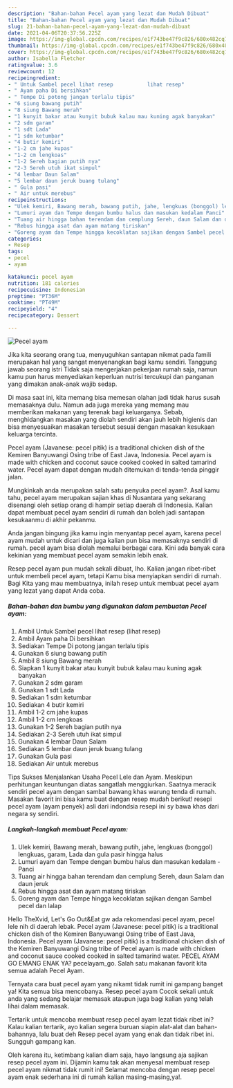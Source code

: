 ```yaml
---
description: "Bahan-bahan Pecel ayam yang lezat dan Mudah Dibuat"
title: "Bahan-bahan Pecel ayam yang lezat dan Mudah Dibuat"
slug: 21-bahan-bahan-pecel-ayam-yang-lezat-dan-mudah-dibuat
date: 2021-04-06T20:37:56.225Z
image: https://img-global.cpcdn.com/recipes/e1f743be47f9c826/680x482cq70/pecel-ayam-foto-resep-utama.jpg
thumbnail: https://img-global.cpcdn.com/recipes/e1f743be47f9c826/680x482cq70/pecel-ayam-foto-resep-utama.jpg
cover: https://img-global.cpcdn.com/recipes/e1f743be47f9c826/680x482cq70/pecel-ayam-foto-resep-utama.jpg
author: Isabella Fletcher
ratingvalue: 3.6
reviewcount: 12
recipeingredient:
- " Untuk Sambel pecel lihat resep           lihat resep"
- " Ayam paha Di bersihkan"
- " Tempe Di potong jangan terlalu tipis"
- "6 siung bawang putih"
- "8 siung Bawang merah"
- "1 kunyit bakar atau kunyit bubuk kalau mau kuning agak banyakan"
- "2 sdm garam"
- "1 sdt Lada"
- "1 sdm ketumbar"
- "4 butir kemiri"
- "1-2 cm jahe kupas"
- "1-2 cm lengkoas"
- "1-2 Sereh bagian putih nya"
- "2-3 Sereh utuh ikat simpul"
- "4 lembar Daun Salam"
- "5 lembar daun jeruk buang tulang"
- " Gula pasi"
- " Air untuk merebus"
recipeinstructions:
- "Ulek kemiri, Bawang merah, bawang putih, jahe, lengkuas (bonggol) lengkuas, garam, Lada dan gula pasir hingga halus"
- "Lumuri ayam dan Tempe dengan bumbu halus dan masukan kedalam Panci"
- "Tuang air hingga bahan terendam dan cemplung Sereh, daun Salam dan daun jeruk"
- "Rebus hingga asat dan ayam matang tiriskan"
- "Goreng ayam dan Tempe hingga kecoklatan sajikan dengan Sambel pecel dan lalap"
categories:
- Resep
tags:
- pecel
- ayam

katakunci: pecel ayam 
nutrition: 181 calories
recipecuisine: Indonesian
preptime: "PT36M"
cooktime: "PT49M"
recipeyield: "4"
recipecategory: Dessert

---
```



![Pecel ayam](https://img-global.cpcdn.com/recipes/e1f743be47f9c826/680x482cq70/pecel-ayam-foto-resep-utama.jpg)

Jika kita seorang orang tua, menyuguhkan santapan nikmat pada famili merupakan hal yang sangat menyenangkan bagi kamu sendiri. Tanggung jawab seorang istri Tidak saja mengerjakan pekerjaan rumah saja, namun kamu pun harus menyediakan keperluan nutrisi tercukupi dan panganan yang dimakan anak-anak wajib sedap.

Di masa  saat ini, kita memang bisa memesan olahan jadi tidak harus susah memasaknya dulu. Namun ada juga mereka yang memang mau memberikan makanan yang terenak bagi keluarganya. Sebab, menghidangkan masakan yang diolah sendiri akan jauh lebih higienis dan bisa menyesuaikan masakan tersebut sesuai dengan masakan kesukaan keluarga tercinta. 

Pecel ayam (Javanese: pecel pitik) is a traditional chicken dish of the Kemiren Banyuwangi Osing tribe of East Java, Indonesia. Pecel ayam is made with chicken and coconut sauce cooked cooked in salted tamarind water. Pecel ayam dapat dengan mudah ditemukan di tenda-tenda pinggir jalan.

Mungkinkah anda merupakan salah satu penyuka pecel ayam?. Asal kamu tahu, pecel ayam merupakan sajian khas di Nusantara yang sekarang disenangi oleh setiap orang di hampir setiap daerah di Indonesia. Kalian dapat membuat pecel ayam sendiri di rumah dan boleh jadi santapan kesukaanmu di akhir pekanmu.

Anda jangan bingung jika kamu ingin menyantap pecel ayam, karena pecel ayam mudah untuk dicari dan juga kalian pun bisa memasaknya sendiri di rumah. pecel ayam bisa diolah memalui berbagai cara. Kini ada banyak cara kekinian yang membuat pecel ayam semakin lebih enak.

Resep pecel ayam pun mudah sekali dibuat, lho. Kalian jangan ribet-ribet untuk membeli pecel ayam, tetapi Kamu bisa menyiapkan sendiri di rumah. Bagi Kita yang mau membuatnya, inilah resep untuk membuat pecel ayam yang lezat yang dapat Anda coba.

<!--inarticleads1-->

##### Bahan-bahan dan bumbu yang digunakan dalam pembuatan Pecel ayam:

1. Ambil  Untuk Sambel pecel lihat resep           (lihat resep)
1. Ambil  Ayam paha Di bersihkan
1. Sediakan  Tempe Di potong jangan terlalu tipis
1. Gunakan 6 siung bawang putih
1. Ambil 8 siung Bawang merah
1. Siapkan 1 kunyit bakar atau kunyit bubuk kalau mau kuning agak banyakan
1. Gunakan 2 sdm garam
1. Gunakan 1 sdt Lada
1. Sediakan 1 sdm ketumbar
1. Sediakan 4 butir kemiri
1. Ambil 1-2 cm jahe kupas
1. Ambil 1-2 cm lengkoas
1. Gunakan 1-2 Sereh bagian putih nya
1. Sediakan 2-3 Sereh utuh ikat simpul
1. Gunakan 4 lembar Daun Salam
1. Sediakan 5 lembar daun jeruk buang tulang
1. Gunakan  Gula pasi
1. Sediakan  Air untuk merebus


Tips Sukses Menjalankan Usaha Pecel Lele dan Ayam. Meskipun perhitungan keuntungan diatas sangatlah menggiurkan. Saatnya meracik sendiri pecel ayam dengan sambal bawang khas warung tenda di rumah. Masakan favorit ini bisa kamu buat dengan resep mudah berikut! resepi pecel ayam (ayam penyek) asli dari indondsia resepi ini sy bawa khas dari negara sy sendiri. 

<!--inarticleads2-->

##### Langkah-langkah membuat Pecel ayam:

1. Ulek kemiri, Bawang merah, bawang putih, jahe, lengkuas (bonggol) lengkuas, garam, Lada dan gula pasir hingga halus
1. Lumuri ayam dan Tempe dengan bumbu halus dan masukan kedalam - Panci
1. Tuang air hingga bahan terendam dan cemplung Sereh, daun Salam dan daun jeruk
1. Rebus hingga asat dan ayam matang tiriskan
1. Goreng ayam dan Tempe hingga kecoklatan sajikan dengan Sambel pecel dan lalap


Hello TheXvid, Let&#39;s Go Out&amp;Eat gw ada rekomendasi pecel ayam, pecel lele nih di daerah lebak. Pecel ayam (Javanese: pecel pitik) is a traditional chicken dish of the Kemiren Banyuwangi Osing tribe of East Java, Indonesia. Pecel ayam (Javanese: pecel pitik) is a traditional chicken dish of the Kemiren Banyuwangi Osing tribe of Pecel ayam is made with chicken and coconut sauce cooked cooked in salted tamarind water. PECEL AYAM GO EMANG ENAK YA? pecelayam_go. Salah satu makanan favorit kita semua adalah Pecel Ayam. 

Ternyata cara buat pecel ayam yang nikamt tidak rumit ini gampang banget ya! Kita semua bisa mencobanya. Resep pecel ayam Cocok sekali untuk anda yang sedang belajar memasak ataupun juga bagi kalian yang telah lihai dalam memasak.

Tertarik untuk mencoba membuat resep pecel ayam lezat tidak ribet ini? Kalau kalian tertarik, ayo kalian segera buruan siapin alat-alat dan bahan-bahannya, lalu buat deh Resep pecel ayam yang enak dan tidak ribet ini. Sungguh gampang kan. 

Oleh karena itu, ketimbang kalian diam saja, hayo langsung aja sajikan resep pecel ayam ini. Dijamin kamu tak akan menyesal membuat resep pecel ayam nikmat tidak rumit ini! Selamat mencoba dengan resep pecel ayam enak sederhana ini di rumah kalian masing-masing,ya!.

